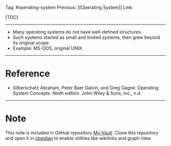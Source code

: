 Tag: #operating-system 
Previous: [[Operating System]]
Link: 

[TOC]

---

- Many operating systems do not have well-defined structures.
- Such systems started as small and limited systems, then grew beyond its original scope.
- Example: MS-DOS, original UNIX.

---

# Reference

- Silberschatz Abraham, Peter Baer Galvin, and Greg Gagne. Operating System Concepts. Ninth edition. John Wiley & Sons, Inc., n.d.

---

# Note

This note is included in GitHub repository [My-Vault](https://github.com/LittleD3092/My-Vault.git). Clone this repository and open it in [obsidian](https://obsidian.md/) to enable utilities like wikilinks and graph view.